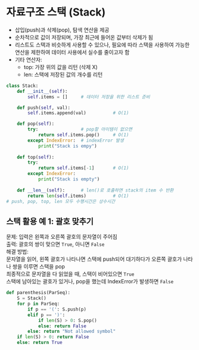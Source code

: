 # 자료구조 스택 (Stack)
- 삽입(push)과 삭제(pop), 탐색 연산을 제공
- 순차적으로 값이 저장되며, 가장 최근에 들어온 값부터 삭제가 됨
- 리스트도 스택과 비슷하게 사용할 수 있으나, 필요에 따라 스택을 사용하여 가능한 연산을 제한하여 데이터 사용에서 실수를 줄이고자 함
- 기타 연산자:
    * top: 가장 위의 값을 리턴 (삭제 X)
    * len: 스택에 저장된 값의 개수를 리턴
    
```python
class Stack:
    def __init__(self):
        self.items = []     # 데이터 저장을 위한 리스트 준비

    def push(self, val):        
        self.items.append(val)          # O(1)

    def pop(self):
        try:                # pop할 아이템이 없으면
            return self.items.pop()     # O(1)
        except IndexError:  # indexError 발생
            print("Stack is empy")
    
    def top(self):
        try:
            return self.items[-1]       # O(1)
        except IndexError:
            print("Stack is empty")
        
    def __len__(self):      # len()로 호출하면 stack의 item 수 반환
        return len(self.items)          # O(1)
# push, pop, top, len 모두 수행시간은 상수시간
```

## 스택 활용 예 1: 괄호 맞추기
문제: 입력은 왼쪽과 오른쪽 괄호의 문자열이 주어짐\
출력: 괄호의 쌍이 맞으면 `True`, 아니면 `False`\
해결 방법:\
문자열을 읽어, 왼쪽 괄호가 나타나면 스택에 push되어 대기하다가 오른쪽 괄호가 나타나 쌍을 이루면 스택을 pop\
최종적으로 문자열을 다 읽었을 때, 스택이 비어있으면 `True`\
스택에 남아있는 괄호가 있거나, pop을 했는데 IndexError가 발생하면 `False`

```python
def parenthesis(ParSeq):
    S = Stack()
    for p in ParSeq:
        if p == '(': S.push(p)
        elif p == ')': 
            if len(S) > 0: S.pop()
            else: return False
        else: return "Not allowed symbol"
    if len(S) > 0: return False
    else: return True
```